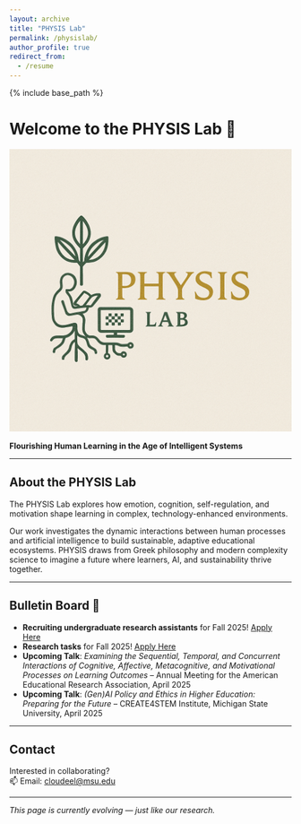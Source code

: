```yaml
---
layout: archive
title: "PHYSIS Lab"
permalink: /physislab/
author_profile: true
redirect_from:
  - /resume
---
```


{% include base_path %}

# Welcome to the PHYSIS Lab 🌿

![PHYSIS Lab Logo](/images/Physis_lab_logo.png)

**Flourishing Human Learning in the Age of Intelligent Systems**

---

## About the PHYSIS Lab

The PHYSIS Lab explores how emotion, cognition, self-regulation, and motivation shape learning in complex, technology-enhanced environments.

Our work investigates the dynamic interactions between human processes and artificial intelligence to build sustainable, adaptive educational ecosystems. PHYSIS draws from Greek philosophy and modern complexity science to imagine a future where learners, AI, and sustainability thrive together.

---

## Bulletin Board 📌

- **Recruiting undergraduate research assistants** for Fall 2025! [Apply Here](#)
- **Research tasks** for Fall 2025! [Apply Here](#)
- **Upcoming Talk**: *Examining the Sequential, Temporal, and Concurrent Interactions of Cognitive, Affective, Metacognitive, and Motivational Processes on Learning Outcomes* – Annual Meeting for the American Educational Research Association, April 2025
- **Upcoming Talk**: *(Gen)AI Policy and Ethics in Higher Education: Preparing for the Future* – CREATE4STEM Institute, Michigan State University, April 2025

---

## Contact

Interested in collaborating?  
📫 Email: [cloudeel@msu.edu](mailto:cloudeel@msu.edu)

---

_This page is currently evolving — just like our research._
